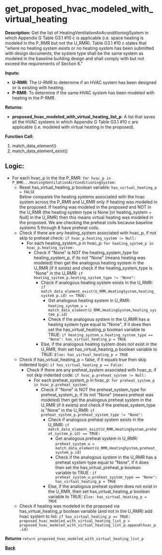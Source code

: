 # get_proposed_hvac_modeled_with_virtual_heating

**Description:** Get the list of HeatingVentilationAirAconditioningSystem in which Appendix G Table G3.1 #10 c is applicable (i.e. space heating is modeled in the P_RMR but not the U_RMR).  Table G3.1 #10 c states that "where no heating system exists or no heating system has been submitted with design documents, the system type shall be the same system as modeled in the baseline building design and shall comply with but not exceed the requirements of Section 6."   

**Inputs:**  
- **U-RMR**: The U-RMR to determine if an HVAC system has been designed or is existing with heating.  
- **P-RMR**: To determine if the same HVAC system has been modeled with heating in the P-RMR.  

**Returns:**  
- **proposed_hvac_modeled_with_virtual_heating_list_p**: A list that saves all the HVAC systems in which Appendix G Table G3.1 #10 c are applicable (i.e. modeled with virtual heating in the proposed).  
 
**Function Call:**   

1. match_data_element()  
2. match_data_element_exist()

## Logic:  
- For each hvac_p in the the P_RMR: `for hvac_p in P_RMR...HeatingVentilationAirConditioningSystem:`       
    - Reset has_virtual_heating_p boolean variable: `has_virtual_heating_p = FALSE`   
        Below compares the heating systems associated with the hvac system across the P_RMR and U_RMR only if heating was modeled in the proposed. If heating was modeled in the proposed and NOT in the U_RMR (the heating system type is None [or heating_system = Null] in the U_RMR) then this means virtual heating was modeled in the proposed. We are checking the preheat coils because baseline systems 5 through 8 have preheat coils. 
    - Check if there are any heating_system associated with hvac_p, if not skip to preheat check: `if hvac_p.heating_system != Null:`
        - For each heating_system_p in hvac_p: `for heating_system_p in hvac_p.heating_system:`
            - Check if "None" is NOT the heating_system_type for heating_system_p, if its not "None" (means heating was modeled) then get the analogous heating system in the U_RMR (if it exists) and check if the heating_system_type is "None" in the U_RMR: `if heating_system_p.heating_system_type != "None":`
                - Check if analogous heating system exists in the U_RMR: `if match_data_element_exist(U_RMR,HeatingSystem,heating_system_p.id) == TRUE:` 
                    - Get analogous heating system in U_RMR: `heating_system_u = match_data_element(U_RMR,HeatingSystem,heating_system_p.id)`
                    - Check if the analogous system in the U_RMR has a heating system type equal to "None", if it does then set the has_virtual_heating_p boolean variable to TRUE: `if heating_system_u.heating_system_type == "None": has_virtual_heating_p = TRUE`
                - Else, if the analogous heating system does not exist in the U_RMR, then set has_virtual_heating_p boolean variable to TRUE: `Else: has_virtual_heating_p = TRUE`
    - Check if has_virtual_heating_p = false, if it equals true then skip indented logic: `if has_virtual_heating_p == False:`
        - Check if there are any preheat_system associated with hvac_p, if not skip indented code: `if hvac_p.preheat_system != Null:`
            - For each preheat_system_p in hvac_p: `for preheat_system_p in hvac_p.preheat_system:`
                - Check if "None" is NOT the preheat_system_type for preheat_system_p, if its not "None" (means preheat was modeled) then get the analogous preheat system in the U_RMR (if it exists) and check if the preheat_system_type is "None" in the U_RMR: `if preheat_system_p.preheat_system_type != "None":`
                    - Check if analogous preheat system exists in the U_RMR: `if match_data_element_exist(U_RMR,HeatingSystem,preheat_system_p.id) == TRUE:` 
                        - Get analogous preheat system in U_RMR: `preheat_system_u = match_data_element(U_RMR,HeatingSystem,preheat_system_p.id)`
                        - Check if the analogous system in the U_RMR has a preheat system type equal to "None", if it does then set the has_virtual_preheat_p boolean variable to TRUE : `if preheat_system_u.preheat_system_type == "None": has_virtual_heating_p = TRUE`            
                    - Else, if the analogous preheat system does not exist in the U_RMR, then set has_virtual_heating_p boolean variable to TRUE: `Else: has_virtual_heating_p = TRUE`
    - Check if heating was modeled in the proposed via has_virtual_heating_p boolean variable (and not in the U_RMR) add hvac system to list: `if has_virtual_heating_p == TRUE: proposed_hvac_modeled_with_virtual_heating_list_p = proposed_hvac_modeled_with_virtual_heating_list_p.append(hvac_p.id)`   

 **Returns** `return proposed_hvac_modeled_with_virtual_heating_list_p`  

**[Back](../_toc.md)**